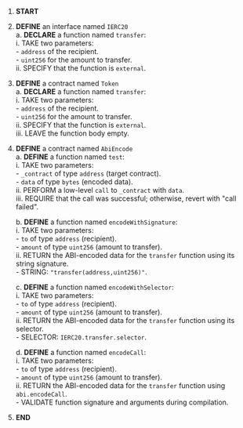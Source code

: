 1. **START**

2. **DEFINE** an interface named `IERC20`  
   a. **DECLARE** a function named `transfer`:  
      i. TAKE two parameters:  
         - `address` of the recipient.  
         - `uint256` for the amount to transfer.  
      ii. SPECIFY that the function is `external`.

3. **DEFINE** a contract named `Token`  
   a. **DECLARE** a function named `transfer`:  
      i. TAKE two parameters:  
         - `address` of the recipient.  
         - `uint256` for the amount to transfer.  
      ii. SPECIFY that the function is `external`.  
      iii. LEAVE the function body empty.

4. **DEFINE** a contract named `AbiEncode`  
   a. **DEFINE** a function named `test`:  
      i. TAKE two parameters:  
         - `_contract` of type `address` (target contract).  
         - `data` of type `bytes` (encoded data).  
      ii. PERFORM a low-level `call` to `_contract` with `data`.  
      iii. REQUIRE that the call was successful; otherwise, revert with "call failed".

   b. **DEFINE** a function named `encodeWithSignature`:  
      i. TAKE two parameters:  
         - `to` of type `address` (recipient).  
         - `amount` of type `uint256` (amount to transfer).  
      ii. RETURN the ABI-encoded data for the `transfer` function using its string signature.  
         - STRING: `"transfer(address,uint256)"`.

   c. **DEFINE** a function named `encodeWithSelector`:  
      i. TAKE two parameters:  
         - `to` of type `address` (recipient).  
         - `amount` of type `uint256` (amount to transfer).  
      ii. RETURN the ABI-encoded data for the `transfer` function using its selector.  
         - SELECTOR: `IERC20.transfer.selector`.

   d. **DEFINE** a function named `encodeCall`:  
      i. TAKE two parameters:  
         - `to` of type `address` (recipient).  
         - `amount` of type `uint256` (amount to transfer).  
      ii. RETURN the ABI-encoded data for the `transfer` function using `abi.encodeCall`.  
         - VALIDATE function signature and arguments during compilation.

5. **END**

